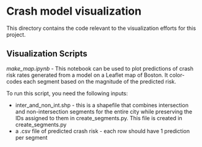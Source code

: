 # Crash model visualization

This directory contains the code relevant to the visualization efforts for this project.

## Visualization Scripts

_make_map.ipynb_ - This notebook can be used to plot predictions of crash risk rates generated from a model on a Leaflet map of Boston.  It color-codes each segment based on the magnitude of the predicted risk.

To run this script, you need the following inputs:
- inter_and_non_int.shp - this is a shapefile that combines intersection and non-intersection segments for the entire city while preserving the IDs assigned to them in create_segments.py.  This file is created in create_segments.py
- a .csv file of predicted crash risk - each row should have 1 prediction per segment
